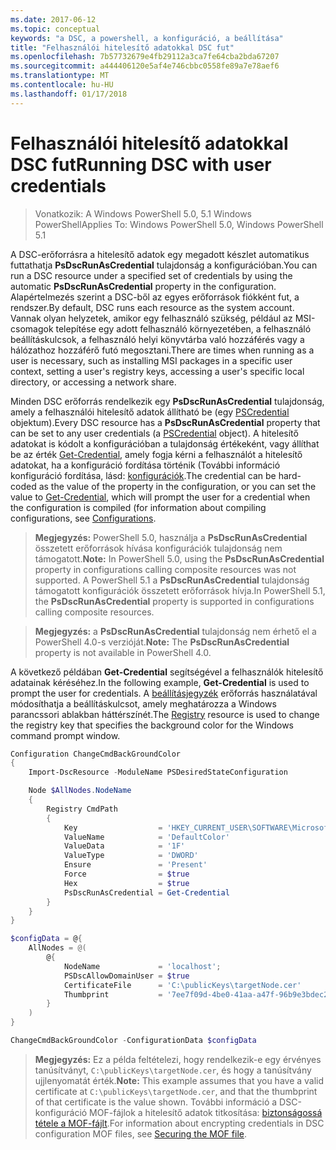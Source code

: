 ```yaml
---
ms.date: 2017-06-12
ms.topic: conceptual
keywords: "a DSC, a powershell, a konfiguráció, a beállítása"
title: "Felhasználói hitelesítő adatokkal DSC fut"
ms.openlocfilehash: 7b57732679e4fb29112a3ca7fe64cba2bda67207
ms.sourcegitcommit: a444406120e5af4e746cbbc0558fe89a7e78aef6
ms.translationtype: MT
ms.contentlocale: hu-HU
ms.lasthandoff: 01/17/2018
---
```

# <a name="running-dsc-with-user-credentials"></a><span data-ttu-id="b948a-103">Felhasználói hitelesítő adatokkal DSC fut</span><span class="sxs-lookup"><span data-stu-id="b948a-103">Running DSC with user credentials</span></span> 

> <span data-ttu-id="b948a-104">Vonatkozik: A Windows PowerShell 5.0, 5.1 Windows PowerShell</span><span class="sxs-lookup"><span data-stu-id="b948a-104">Applies To: Windows PowerShell 5.0, Windows PowerShell 5.1</span></span>

<span data-ttu-id="b948a-105">A DSC-erőforrásra a hitelesítő adatok egy megadott készlet automatikus futtathatja **PsDscRunAsCredential** tulajdonság a konfigurációban.</span><span class="sxs-lookup"><span data-stu-id="b948a-105">You can run a DSC resource under a specified set of credentials by using the automatic **PsDscRunAsCredential** property in the configuration.</span></span> <span data-ttu-id="b948a-106">Alapértelmezés szerint a DSC-ből az egyes erőforrások fiókként fut, a rendszer.</span><span class="sxs-lookup"><span data-stu-id="b948a-106">By default, DSC runs each resource as the system account.</span></span>
<span data-ttu-id="b948a-107">Vannak olyan helyzetek, amikor egy felhasználó szükség, például az MSI-csomagok telepítése egy adott felhasználó környezetében, a felhasználó beállításkulcsok, a felhasználó helyi könyvtárba való hozzáférés vagy a hálózathoz hozzáférő futó megosztani.</span><span class="sxs-lookup"><span data-stu-id="b948a-107">There are times when running as a user is necessary, such as installing MSI packages in a specific user context, setting a user's registry keys, accessing a user's specific local directory, or accessing a network share.</span></span>

<span data-ttu-id="b948a-108">Minden DSC erőforrás rendelkezik egy **PsDscRunAsCredential** tulajdonság, amely a felhasználói hitelesítő adatok állítható be (egy [PSCredential](https://msdn.microsoft.com/en-us/library/ms572524(v=VS.85).aspx) objektum).</span><span class="sxs-lookup"><span data-stu-id="b948a-108">Every DSC resource has a **PsDscRunAsCredential** property that can be set to any user credentials (a [PSCredential](https://msdn.microsoft.com/en-us/library/ms572524(v=VS.85).aspx) object).</span></span>
<span data-ttu-id="b948a-109">A hitelesítő adatokat is kódolt a konfigurációban a tulajdonság értékeként, vagy állíthat be az érték [Get-Credential](https://technet.microsoft.com/en-us/library/hh849815.aspx), amely fogja kérni a felhasználót a hitelesítő adatokat, ha a konfiguráció fordítása történik (További információ konfiguráció fordítása, lásd: [konfigurációk](configurations.md).</span><span class="sxs-lookup"><span data-stu-id="b948a-109">The credential can be hard-coded as the value of the property in the configuration, or you can set the value to [Get-Credential](https://technet.microsoft.com/en-us/library/hh849815.aspx), which will prompt the user for a credential when the configuration is compiled (for information about compiling configurations, see [Configurations](configurations.md).</span></span>

><span data-ttu-id="b948a-110">**Megjegyzés:** PowerShell 5.0, használja a **PsDscRunAsCredential** összetett erőforrások hívása konfigurációk tulajdonság nem támogatott.</span><span class="sxs-lookup"><span data-stu-id="b948a-110">**Note:** In PowerShell 5.0, using the **PsDscRunAsCredential** property in configurations calling composite resources was not supported.</span></span> 
><span data-ttu-id="b948a-111">A PowerShell 5.1 a **PsDscRunAsCredential** tulajdonság támogatott konfigurációk összetett erőforrások hívja.</span><span class="sxs-lookup"><span data-stu-id="b948a-111">In PowerShell 5.1, the **PsDscRunAsCredential** property is supported in configurations calling composite resources.</span></span>

><span data-ttu-id="b948a-112">**Megjegyzés:** a **PsDscRunAsCredential** tulajdonság nem érhető el a PowerShell 4.0-s verzióját.</span><span class="sxs-lookup"><span data-stu-id="b948a-112">**Note:** The **PsDscRunAsCredential** property is not available in PowerShell 4.0.</span></span>

<span data-ttu-id="b948a-113">A következő példában **Get-Credential** segítségével a felhasználók hitelesítő adatainak kéréséhez.</span><span class="sxs-lookup"><span data-stu-id="b948a-113">In the following example, **Get-Credential** is used to prompt the user for credentials.</span></span> <span data-ttu-id="b948a-114">A [beállításjegyzék](registryResource.md) erőforrás használatával módosíthatja a beállításkulcsot, amely meghatározza a Windows parancssori ablakban háttérszínét.</span><span class="sxs-lookup"><span data-stu-id="b948a-114">The [Registry](registryResource.md) resource is used to change the registry key that specifies the background color for the Windows command prompt window.</span></span>

```powershell
Configuration ChangeCmdBackGroundColor
{
    Import-DscResource -ModuleName PSDesiredStateConfiguration

    Node $AllNodes.NodeName
    {
        Registry CmdPath
        {
            Key                  = 'HKEY_CURRENT_USER\SOFTWARE\Microsoft\Command Processor'
            ValueName            = 'DefaultColor'
            ValueData            = '1F'
            ValueType            = 'DWORD'
            Ensure               = 'Present'
            Force                = $true
            Hex                  = $true
            PsDscRunAsCredential = Get-Credential
        }
    }
}

$configData = @{
    AllNodes = @(
        @{
            NodeName             = 'localhost';
            PSDscAllowDomainUser = $true
            CertificateFile      = 'C:\publicKeys\targetNode.cer'
            Thumbprint           = '7ee7f09d-4be0-41aa-a47f-96b9e3bdec25'
        }
    )
}

ChangeCmdBackGroundColor -ConfigurationData $configData
```
><span data-ttu-id="b948a-115">**Megjegyzés:** Ez a példa feltételezi, hogy rendelkezik-e egy érvényes tanúsítványt, `C:\publicKeys\targetNode.cer`, és hogy a tanúsítvány ujjlenyomatát érték.</span><span class="sxs-lookup"><span data-stu-id="b948a-115">**Note:** This example assumes that you have a valid certificate at `C:\publicKeys\targetNode.cer`, and that the thumbprint of that certificate is the value shown.</span></span>
><span data-ttu-id="b948a-116">További információ a DSC-konfiguráció MOF-fájlok a hitelesítő adatok titkosítása: [biztonságossá tétele a MOF-fájlt](secureMOF.md).</span><span class="sxs-lookup"><span data-stu-id="b948a-116">For information about encrypting credentials in DSC configuration MOF files, see [Securing the MOF file](secureMOF.md).</span></span>

